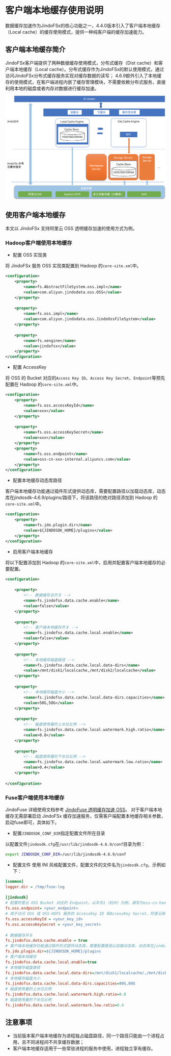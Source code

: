 # 客户端本地缓存使用说明

数据缓存加速作为JindoFSx的核心功能之一，4.4.0版本引入了客户端本地缓存（Local cache）的缓存使用模式，提供一种纯客户端的缓存加速能力。

## 客户端本地缓存简介

JindoFSx客户端提供了两种数据缓存使用模式，分布式缓存（Dist cache）和客户端本地缓存（Local cache）。分布式缓存作为JindoFSx的默认使用模式，通过访问JindoFSx分布式缓存服务实现对缓存数据的读写；
4.6.9额外引入了本地缓存的使用模式，在客户端进程内嵌了缓存管理模块，不需要依赖分布式服务，直接利用本地的磁盘或者内存对数据进行缓存加速。

<img src="pic/jindofsx_local_cache.png" width="800"/>

## 使用客户端本地缓存

本文以 JindoFSx 支持阿里云 OSS 透明缓存加速的使用方式为例。


### Hadoop客户端使用本地缓存
* 配置 OSS 实现类

将 JindoFSx 服务 OSS 实现类配置到 Hadoop 的`core-site.xml`中。

```xml
<configuration>
    <property>
        <name>fs.AbstractFileSystem.oss.impl</name>
        <value>com.aliyun.jindodata.oss.OSS</value>
    </property>

    <property>
        <name>fs.oss.impl</name>
        <value>com.aliyun.jindodata.oss.JindoOssFileSystem</value>
    </property>

    <property>
        <name>fs.xengine</name>
        <value>jindofsx</value>
    </property>
</configuration>
```

* 配置 AccessKey

将 OSS 的 Bucket 对应的`Access Key ID`、`Access Key Secret`、`Endpoint`等预先配置在 Hadoop 的`core-site.xml`中。
```xml
<configuration>
    <property>
        <name>fs.oss.accessKeyId</name>
        <value>xxx</value>
    </property>

    <property>
        <name>fs.oss.accessKeySecret</name>
        <value>xxx</value>
    </property>
    <property>
        <name>fs.oss.endpoint</name>
        <value>oss-cn-xxx-internal.aliyuncs.com</value>
    </property>
</configuration>
```

* 配置本地缓存动态库路径

客户端本地缓存功能通过插件形式提供动态库，需要配置路径以加载动态库，动态库在jindosdk-4.6.9/plugins/路径下，将该路径的绝对路径添加到 Hadoop 的`core-site.xml`中。
```xml
<configuration>
    <property>
        <name>fs.jdo.plugin.dir</name>
        <value>${JINDOSDK_HOME}/plugins</value>
    </property>
</configuration>
```

* 启用客户端本地缓存

将以下配置添加到 Hadoop 的`core-site.xml`中，启用并配置客户端本地缓存的必要配置。
```xml
<configuration>

    <property>
        <!-- 数据缓存总开关 -->
        <name>fs.jindofsx.data.cache.enable</name>
        <value>false</value>
    </property>

    <property>
        <!-- 客户端本地缓存开关 -->
        <name>fs.jindofsx.data.cache.local.enable</name>
        <value>false</value>
    </property>

    <property>
        <!-- 本地缓存磁盘路径 -->
        <name>fs.jindofsx.data.cache.local.data-dirs</name>
        <value>/mnt/disk1/localcache,/mnt/disk2/localcache</value>
    </property>

    <property>
        <!-- 本地缓存磁盘大小 -->
        <name>fs.jindofsx.data.cache.local.data-dirs.capacities</name>
        <value>50G,50G</value>
    </property>

    <property>
        <!-- 磁盘使用量的上水位比例 -->
        <name>fs.jindofsx.data.cache.local.watermark.high.ratio</name>
        <value>0.8</value>
    </property>

    <property>
        <!-- 磁盘使用量的下水位比例 -->
        <name>fs.jindofsx.data.cache.local.watermark.low.ratio</name>
        <value>0.4</value>
    </property>

</configuration>
```

### Fuse客户端使用本地缓存
JindoFuse 详细使用文档参考 [JindoFuse 透明缓存加速 OSS](jindo_fuse/jindo_fuse_on_oss.md)。
对于客户端本地缓存无需部署启动 JindoFSx 缓存加速服务，仅需客户端配置本地缓存相关参数，启动fuse即可，具体如下。
* 配置`JINDOSDK_CONF_DIR`指定配置文件所在目录

以配置文件`jindosdk.cfg`在`/usr/lib/jindosdk-4.6.9/conf`目录为例：
```bash
export JINDOSDK_CONF_DIR=/usr/lib/jindosdk-4.6.9/conf
```

* 配置文件
使用 INI 风格配置文件，配置文件的文件名为`jindosdk.cfg`，示例如下：

```ini
[common]
logger.dir = /tmp/fuse-log

[jindosdk]
# 配置阿里云 OSS Bucket 对应的 Endpoint。以华东1（杭州）为例，填写为oss-cn-hangzhou-internal.aliyuncs.com。
fs.oss.endpoint= <your_endpoint>
# 用于访问 OSS 或 OSS-HDFS 服务的 AccessKey ID 和AccessKey Secret。阿里云账号 AccessKey 拥有所有API的访问权限，风险很高。强烈建议您创建并使用RAM用户进行API访问或日常运维，请登录RAM控制台创建RAM用户。
fs.oss.accessKeyId = <your_key_id>
fs.oss.accessKeySecret = <your_key_secret>

# 数据缓存开关
fs.jindofsx.data.cache.enable = true
# 客户端本地缓存功能通过插件形式提供动态库，需要配置路径以加载动态库，动态库在jindosdk-4.6.9/plugins/路径下
fs.jdo.plugin.dir=${JINDOSDK_HOME}/plugins
# 客户端本地缓存
fs.jindofsx.data.cache.local.enable=true
# 本地缓存磁盘路径
fs.jindofsx.data.cache.local.data-dirs=/mnt/disk1/localcache/,/mnt/disk2/localcache/
# 本地缓存磁盘大小
fs.jindofsx.data.cache.local.data-dirs.capacities=80G,80G
# 磁盘使用量的上水位比例
fs.jindofsx.data.cache.local.watermark.high.ratio=0.8
# 磁盘使用量的下水位比例
fs.jindofsx.data.cache.local.watermark.low.ratio=0.4
```

## 注意事项

* 当前版本客户端本地缓存为进程独占磁盘路径，同一个路径只能由一个进程占用，且不同进程间不共享缓存数据；
* 客户端本地缓存适用于一些常驻进程的服务中使用，进程独立享有缓存。
